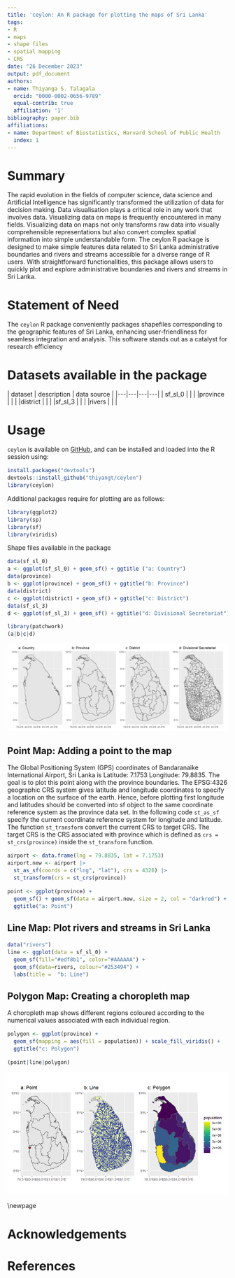```yaml
---
title: 'ceylon: An R package for plotting the maps of Sri Lanka'
tags:
- R
- maps
- shape files
- spatial mapping
- CRS
date: "26 December 2023"
output: pdf_document
authors:
- name: Thiyanga S. Talagala
  orcid: "0000-0002-0656-9789"
  equal-contrib: true
  affiliation: '1'
bibliography: paper.bib
affiliations:
- name: Department of Biostatistics, Harvard School of Public Health
  index: 1
---
```


# Summary

The rapid evolution in the fields of computer science, data science and Artificial Intelligence has significantly transformed the utilization of data for decision making. Data visualisation plays a critical role in any work that involves data. Visualizing data on maps is frequently encountered in many fields. Visualizing data on maps not only transforms raw data into visually comprehensible representations but also convert complex spatial information into simple understandable form. The  ceylon R package is  designed to make  simple features data related to Sri Lanka administrative boundaries and rivers and streams accessible for a diverse range of R users. With straightforward functionalities, this package allows users to quickly plot and explore administrative boundaries and rivers and streams in Sri Lanka.




# Statement of Need


The `ceylon` R package conveniently packages shapefiles corresponding to the geographic features of Sri Lanka, enhancing user-friendliness for seamless integration and analysis. This software stands out as a catalyst for research efficiency

# Datasets available in the package

| dataset  | description  |  data source  |
|---|---|---|---|
| sf_sl_0  |   |     |
|province   |   |    |
|district   |   |    |
|sf_sl_3   |   |    |
|rivers  |   |    |

# Usage



`ceylon` is available on [GitHub](https://github.com/thiyangt/ceylon), and can be installed and loaded into the R session using:

```r
install.packages("devtools")
devtools::install_github("thiyangt/ceylon")
library(ceylon)
```



Additional packages require for plotting  are as follows:

```r
library(ggplot2)
library(sp)
library(sf)
library(viridis)
```

Shape files available in the package


```r
data(sf_sl_0)
a <- ggplot(sf_sl_0) + geom_sf() + ggtitle ("a: Country")
data(province)
b <- ggplot(province) + geom_sf() + ggtitle("b: Province")
data(district)
c <- ggplot(district) + geom_sf() + ggtitle("c: District")
data(sf_sl_3)
d <- ggplot(sf_sl_3) + geom_sf() + ggtitle("d: Divisional Secretariat")
```

```r
library(patchwork)
(a|b|c|d)
```

![Maps of differnt administrative divisions in Sri Lanka \label{fig:img1}](Rplot1.png)



## Point Map: Adding a point to the map

The Global Positioning System (GPS) coordinates of Bandaranaike International Airport, Sri Lanka is Latitude: 7.1753 Longitude: 79.8835. The goal is to plot this point along with the province boundaries. The EPSG:4326 geographic CRS system gives latitude and longitude coordinates to specify a location on the surface of the earth. Hence, before plotting first longitude and latitudes should be converted into sf object to the same coordinate reference system as the province data set. In the following code `st_as_sf` specify the current coordinate reference system for longitude and latitude. The function `st_transform` convert the current CRS to target CRS. The target CRS is the CRS associated with province which is defined as `crs = st_crs(province)` inside the `st_transform` function.

```r
airport <- data.frame(lng = 79.8835, lat = 7.1753)
airport.new <- airport |>
  st_as_sf(coords = c("lng", "lat"), crs = 4326) |>
  st_transform(crs = st_crs(province))
```

```r
point <- ggplot(province) + 
  geom_sf() + geom_sf(data = airport.new, size = 2, col = "darkred") + 
  ggtitle("a: Point")
```

## Line Map: Plot rivers and streams in Sri Lanka

```r
data("rivers")
line <- ggplot(data = sf_sl_0) +
  geom_sf(fill="#edf8b1", color="#AAAAAA") +
  geom_sf(data=rivers, colour="#253494") +
  labs(title =  "b: Line")
```

## Polygon Map: Creating a choropleth map

A choropleth map shows different regions coloured according to the numerical values associated with each individual region.

```r
polygon <- ggplot(province) + 
  geom_sf(mapping = aes(fill = population)) + scale_fill_viridis() + 
  ggtitle("c: Polygon")
```

```r
(point|line|polygon)
```

![Illustration of point, line and polygon map  \label{fig: img2}](Rplot2.png)

\newpage

# Acknowledgements



# References
